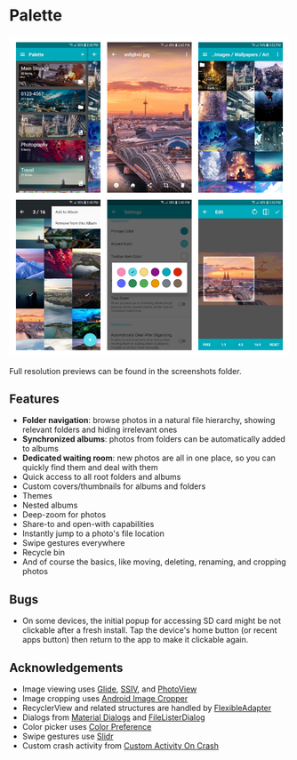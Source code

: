# Palette

<img src="screenshots/preview-full.jpg" width=800>

Full resolution previews can be found in the screenshots folder.

## Features

- **Folder navigation**: browse photos in a natural file hierarchy, showing relevant folders and hiding irrelevant ones
- **Synchronized albums**: photos from folders can be automatically added to albums
- **Dedicated waiting room**: new photos are all in one place, so you can quickly find them and deal with them
- Quick access to all root folders and albums
- Custom covers/thumbnails for albums and folders
- Themes
- Nested albums
- Deep-zoom for photos
- Share-to and open-with capabilities
- Instantly jump to a photo's file location
- Swipe gestures everywhere
- Recycle bin
- And of course the basics, like moving, deleting, renaming, and cropping photos

## Bugs

- On some devices, the initial popup for accessing SD card might be not clickable after a fresh install. Tap the device's home button (or recent apps button) then return to the app to make it clickable again.

## Acknowledgements

- Image viewing uses [Glide](https://github.com/bumptech/glide), [SSIV](https://github.com/davemorrissey/subsampling-scale-image-view), and [PhotoView](https://github.com/chrisbanes/PhotoView)
- Image cropping uses [Android Image Cropper](https://github.com/ArthurHub/Android-Image-Cropper)
- RecyclerView and related structures are handled by [FlexibleAdapter](https://github.com/davideas/FlexibleAdapter)
- Dialogs from [Material Dialogs](https://github.com/afollestad/material-dialogs) and [FileListerDialog](https://github.com/FirzenYogesh/FileListerDialog)
- Color picker uses [Color Preference](https://github.com/kizitonwose/colorpreference)
- Swipe gestures use [Slidr](https://github.com/r0adkll/Slidr)
- Custom crash activity from [Custom Activity On Crash](https://github.com/Ereza/CustomActivityOnCrash)